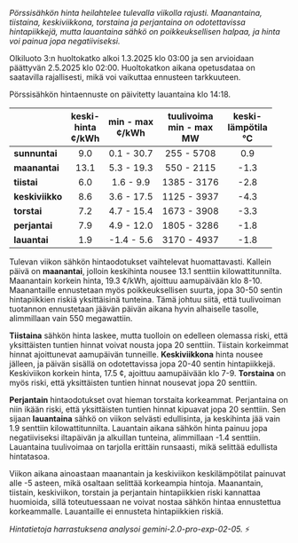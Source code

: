 *Pörssisähkön hinta heilahtelee tulevalla viikolla rajusti. Maanantaina, tiistaina, keskiviikkona, torstaina ja perjantaina on odotettavissa hintapiikkejä, mutta lauantaina sähkö on poikkeuksellisen halpaa, ja hinta voi painua jopa negatiiviseksi.*


Olkiluoto 3:n huoltokatko alkoi 1.3.2025 klo 03:00 ja sen arvioidaan päättyvän 2.5.2025 klo 02:00. Huoltokatkon aikana opetusdataa on saatavilla rajallisesti, mikä voi vaikuttaa ennusteen tarkkuuteen.

Pörssisähkön hintaennuste on päivitetty lauantaina klo 14:18.

|    | keski-<br>hinta<br>¢/kWh | min - max<br>¢/kWh | tuulivoima<br>min - max<br>MW | keski-<br>lämpötila<br>°C |
|:---|:---:|:---:|:---:|:---:|
| **sunnuntai** | 9.0 | 0.1 - 30.7 | 255 - 5708 |  0.9 |
| **maanantai** | 13.1 | 5.3 - 19.3 | 550 - 2115 | -1.3 |
| **tiistai** | 6.0 | 1.6 - 9.9 | 1385 - 3176 | -2.8 |
| **keskiviikko** | 8.6 | 3.6 - 17.5 | 1125 - 3937 | -4.3 |
| **torstai** | 7.2 | 4.7 - 15.4 | 1673 - 3908 | -3.3 |
| **perjantai** | 7.9 | 4.9 - 12.0 | 1805 - 3286 | -1.8 |
| **lauantai** | 1.9 | -1.4 - 5.6 | 3170 - 4937 | -1.8 |

Tulevan viikon sähkön hintaodotukset vaihtelevat huomattavasti. Kallein päivä on **maanantai**, jolloin keskihinta nousee 13.1 senttiin kilowattitunnilta. Maanantain korkein hinta, 19.3 ¢/kWh, ajoittuu aamupäivään klo 8-10. Maanantaille ennustetaan myös poikkeuksellisen suurta, jopa 30-50 sentin hintapiikkien riskiä yksittäisinä tunteina. Tämä johtuu siitä, että tuulivoiman tuotannon ennustetaan jäävän päivän aikana hyvin alhaiselle tasolle, alimmillaan vain 550 megawattiin.

**Tiistaina** sähkön hinta laskee, mutta tuolloin on edelleen olemassa riski, että yksittäisten tuntien hinnat voivat nousta jopa 20 senttiin. Tiistain korkeimmat hinnat ajoittunevat aamupäivän tunneille. **Keskiviikkona** hinta nousee jälleen, ja päivän sisällä on odotettavissa jopa 20-40 sentin hintapiikkejä. Keskiviikon korkein hinta, 17.5 ¢, ajoittuu aamupäivään klo 7-9. **Torstaina** on myös riski, että yksittäisten tuntien hinnat nousevat jopa 20 senttiin.

**Perjantain** hintaodotukset ovat hieman torstaita korkeammat. Perjantaina on niin ikään riski, että yksittäisten tuntien hinnat kipuavat jopa 20 senttiin. Sen sijaan **lauantaina** sähkö on viikon selvästi edullisinta, ja keskihinta jää vain 1.9 senttiin kilowattitunnilta. Lauantain aikana sähkön hinta painuu jopa negatiiviseksi iltapäivän ja alkuillan tunteina, alimmillaan -1.4 senttiin. Lauantaina tuulivoimaa on tarjolla erittäin runsaasti, mikä selittää edullista hintatasoa.

Viikon aikana ainoastaan maanantain ja keskiviikon keskilämpötilat painuvat alle -5 asteen, mikä osaltaan selittää korkeampia hintoja. Maanantain, tiistain, keskiviikon, torstain ja perjantain hintapiikkien riski kannattaa huomioida, sillä toteutuessaan ne voivat nostaa sähkön hintaa ennustettua korkeammalle. Lauantaille ei ennusteta hintapiikkien riskiä.

*Hintatietoja harrastuksena analysoi gemini-2.0-pro-exp-02-05.* ⚡️

